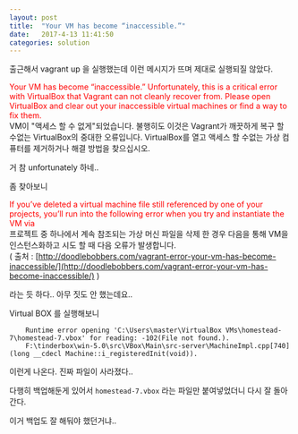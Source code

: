 ```yaml
---
layout: post
title:  "Your VM has become “inaccessible.”"
date:   2017-4-13 11:41:50
categories: solution
---
```


출근해서 vagrant up 을 실행했는데 이런 메시지가 뜨며 제대로 실행되질 않았다.

<font color="red">Your VM has become “inaccessible.” Unfortunately, this is a critical error with VirtualBox that Vagrant can not cleanly recover from. Please open VirtualBox and clear out your inaccessible virtual machines or find a way to fix them.</font>  
VM이 "액세스 할 수 없게"되었습니다. 불행히도 이것은 Vagrant가 깨끗하게 복구 할 수없는 VirtualBox의 중대한 오류입니다. VirtualBox를 열고 액세스 할 수없는 가상 컴퓨터를 제거하거나 해결 방법을 찾으십시오.

거 참 unfortunately 하네..

좀 찾아보니

<font color="red">If you’ve deleted a virtual machine file still referenced by one of your projects, you’ll run into the following error when you try and instantiate the VM via</font>  
프로젝트 중 하나에서 계속 참조되는 가상 머신 파일을 삭제 한 경우 다음을 통해 VM을 인스턴스화하고 시도 할 때 다음 오류가 발생합니다.  
( 출처 : [http://doodlebobbers.com/vagrant-error-your-vm-has-become-inaccessible/](http://doodlebobbers.com/vagrant-error-your-vm-has-become-inaccessible/) )

라는 듯 하다.. 아무 짓도 안 했는데요..
 

Virtual BOX 를 실행해보니

```
    Runtime error opening 'C:\Users\master\VirtualBox VMs\homestead-7\homestead-7.vbox' for reading: -102(File not found.).
    F:\tinderbox\win-5.0\src\VBox\Main\src-server\MachineImpl.cpp[740] (long __cdecl Machine::i_registeredInit(void)).
```
이런게 나온다. 진짜 파일이 사라졌다..

다행히 백업해둔게 있어서 `homestead-7.vbox` 라는 파일만 붙여넣었더니 다시 잘 돌아간다.

이거 백업도 잘 해둬야 했던거냐..
